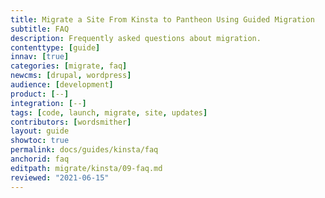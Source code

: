 ```yaml
---
title: Migrate a Site From Kinsta to Pantheon Using Guided Migration
subtitle: FAQ
description: Frequently asked questions about migration.
contenttype: [guide]
innav: [true]
categories: [migrate, faq]
newcms: [drupal, wordpress]
audience: [development]
product: [--]
integration: [--]
tags: [code, launch, migrate, site, updates]
contributors: [wordsmither]
layout: guide
showtoc: true
permalink: docs/guides/kinsta/faq
anchorid: faq
editpath: migrate/kinsta/09-faq.md
reviewed: "2021-06-15"
---
```


<Partial file="migrate/faq-general.md" />
<Partial file="migrate/faq-drupal.md" />
<Partial file="migrate/faq-wordpress.md" />

